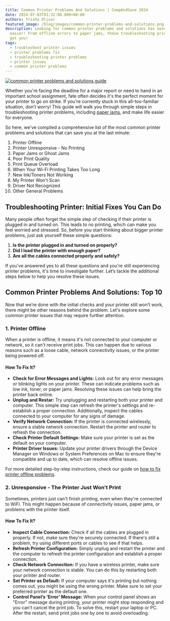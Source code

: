 ```yaml
---
title: Common Printer Problems And Solutions | CompAndSave 2024
date: 2024-07-03T01:32:00.000+08:00
authors: Trisha Olivar
featured_image: /blog/images/common-printer-problems-and-solutions.png
description: Looking for common printer problems and solutions has never been
  easier! From offline errors to paper jams, these troubleshooting printer tips
  got you!
tags:
  - troubleshoot printer issues
  - printer problems fix
  - troubleshooting printer problems
  - printer issues
  - common printer problems
---
```



[![common printer problems and solutions guide](/blog/images/common-printer-problems-and-solutions.png "Common Printer Problems and Solutions Guide")](/blog/images/common-printer-problems-and-solutions.png)

Whether you're facing the deadline for a major report or need to hand in an important school assignment, fate often decides it's the perfect moment for your printer to go on strike. If you're currently stuck in this all-too-familiar situation, don’t worry! This guide will walk you through simple steps in troubleshooting printer problems, including [paper jams](https://www.compandsave.com/how-to-fix-paper-jam-in-printer-guide), and make life easier for everyone. 



So here, we've compiled a comprehensive list of the most common printer problems and solutions that can save you at the last minute:

1. Printer Offline
2. Printer Unresponsive - No Printing
3. Paper Jams or Ghost Jams
4. Poor Print Quality
5. Print Queue Overload
6. When Your Wi-Fi Printing Takes Too Long
7. New Ink/Toners Not Working
8. My Printer Won't Scan
9. Driver Not Recognized
10. Other General Problems

## Troubleshooting Printer: Initial Fixes You Can Do

Many people often forget the simple step of checking if their printer is plugged in and turned on. This leads to no printing, which can make you feel worried and stressed. So, before you start thinking about bigger printer problems, just ask yourself these simple questions:

1. **Is the printer plugged in and turned on properly?**
2. **Did I load the printer with enough paper?**
3. **Are all the cables connected properly and safely?**

If you've answered yes to all these questions and you're still experiencing printer problems, it's time to investigate further. Let’s tackle the additional steps below to help you resolve these issues.

## Common Printer Problems And Solutions: Top 10 

Now that we’re done with the initial checks and your printer still won’t work, there might be other reasons behind the problem. Let's explore some common printer issues that may require further attention.

### 1. Printer Offline

When a printer is offline, it means it's not connected to your computer or network, so it can't receive print jobs. This can happen due to various reasons such as a loose cable, network connectivity issues, or the printer being powered off.

#### **How To Fix It?**

* **Check for Error Messages and Lights:** Look out for any error messages or blinking lights on your printer. These can indicate problems such as low ink, toner, or paper jams. Resolving these issues can help bring the printer back online.
* **Unplug and Restar:** Try unplugging and restarting both your printer and computer. This simple step can refresh the printer's settings and re-establish a proper connection. Additionally, inspect the cables connected to your computer for any signs of damage.
* **Verify Network Connection:** If the printer is connected wirelessly, ensure a stable network connection. Restart the printer and router to refresh the connection.
* **Check Printer Default Settings:** Make sure your printer is set as the default on your computer. 
* **Printer Driver Issues:** Update your printer drivers through the Device Manager on Windows or System Preferences on Mac to ensure they're compatible and up to date, which can resolve offline issues.

For more detailed step-by-step instructions, check our guide on [how to fix printer offline problems](https://www.compandsave.com/how-to-fix-printer-offline-problems-on-windows-and-mac).

### 2. Unresponsive - The Printer Just Won’t Print

Sometimes, printers just can't finish printing, even when they're connected to WiFi. This might happen because of connectivity issues, paper jams, or problems with the printer itself.

#### **How To Fix It?**

* **Inspect Cable Connection:** Check if all the cables are plugged in properly. If not, make sure they're securely connected. If there's still a problem, try using different ports or cables to see if that helps.
* **Refresh Printer Configuration:** Simply unplug and restart the printer and the computer to refresh the printer configuration and establish a proper connection.
* **Check Network Connection:** If you have a wireless printer, make sure your network connection is stable. You can do this by restarting both your printer and router.
* **Set Printer as Default:** If your computer says it's printing but nothing comes out, you might be using the wrong printer. Make sure to set your preferred printer as the default one.
* **Control Panel’s ‘Error’ Message:** When your control panel shows an "Error" message during printing, your printer might stop responding and you can't cancel the print job. To solve this, restart your laptop or PC. After the restart, send print jobs one by one to avoid overloading.
